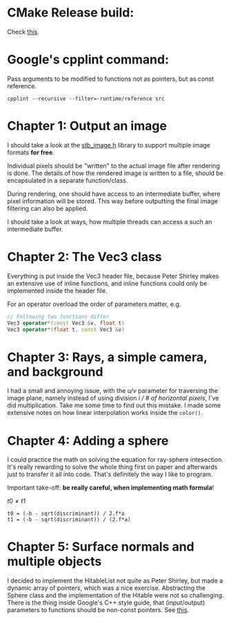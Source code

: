 # CMake Release build:
Check [this](https://stackoverflow.com/a/7725055/2935386).

# Google's cpplint command:
Pass arguments to be modified to functions not as pointers, but as
const reference.
```
cpplint --recursive --filter=-runtime/reference src
```

# Chapter 1: Output an image
I should take a look at the 
[stb_image.h](https://github.com/nothings/stb/blob/master/stb_image.h)
library to support multiple image formats **for free**.

Individual pixels should be "written" to the actual image file after
rendering is done. The details of how the rendered image is written to 
a file, should be encapsulated in a separate function/class.

During rendering, one should have access to an intermediate buffer, 
where pixel information will be stored. This way before outputting the 
final image filtering can also be applied.

I should take a look at ways, how multiple threads can access a such an
intermediate buffer.

# Chapter 2: The Vec3 class
Everything is put inside the Vec3 header file, because Peter Shirley
makes an extensive use of inline functions, and inline functions
could only be implemented inside the header file.

For an operator overload the order of parameters matter, e.g.

```C++
// Following two functions differ
Vec3 operator*(const Vec3 &v, float t)
Vec3 operator*(float t, const Vec3 &v)
```

# Chapter 3: Rays, a simple camera, and background
I had a small and annoying issue, with the *u/v* parameter for
traversing the image plane, namely instead of using division *i / # of
horizontal pixels*, I've did multiplication. Take me some time to find
out this mistake.
I made some extensive notes on how linear interpolation works inside
the `color()`.

# Chapter 4: Adding a sphere
I could practice the math on solving the equation for ray-sphere
intesection. It's really rewarding to solve the whole thing first
on paper and afterwards just to transfer it all into code. That's 
definitely the way I like to program.

Important take-off: **be really careful, when implementing math formula**!

$t0 \neq t1$
```
t0 = (-b - sqrt(discriminant)) / 2.f*a
t1 = (-b - sqrt(discriminant)) / (2.f*a)
```

# Chapter 5: Surface normals and multiple objects
I decided to implement the HitableList not quite as Peter Shirley, but made a
dynamic array of pointers, which was a nice exercise. Abstracting the Sphere
class and the implementation of the Hitable were not so challenging. There is
the thing inside Google's C++ style guide, that (input/output) parameters to
functions should be non-const pointers. See [this](https://stackoverflow.com/a/26441753/2935386).